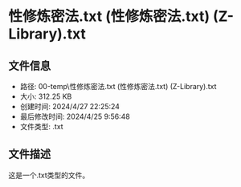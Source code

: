 ﻿# 性修炼密法.txt (性修炼密法.txt) (Z-Library).txt

## 文件信息
- 路径: 00-temp\性修炼密法.txt (性修炼密法.txt) (Z-Library).txt
- 大小: 312.25 KB
- 创建时间: 2024/4/27 22:25:24
- 最后修改时间: 2024/4/25 9:56:48
- 文件类型: .txt

## 文件描述
这是一个.txt类型的文件。

